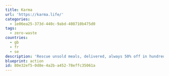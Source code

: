 ```yaml
---
title: Karma
url: 'https://karma.life/'
categories:
  - 1e06ea25-373d-440c-9abd-408710b475d0
tags:
  - zero-waste
countries:
  - gb
  - fr
  - se
description: 'Rescue unsold meals, delivered, always 50% off in hundreds of cities across Sweden, United Kingdom, and France.  '
blueprint: action
id: 80e32ef5-0d8e-4a2b-a452-78effc35061a
---
```

